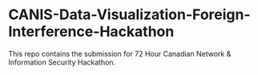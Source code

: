 # CANIS-Data-Visualization-Foreign-Interference-Hackathon
This repo contains the submission for 72 Hour Canadian Network &amp; Information Security Hackathon.
